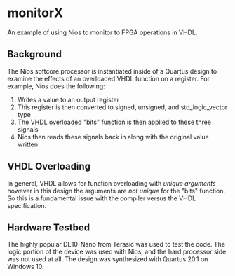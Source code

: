 # monitorX
An example of using Nios to monitor to FPGA operations in VHDL. 

## Background 

The Nios softcore processor is instantiated inside of a Quartus design
to examine the effects of an overloaded VHDL function on a register. 
For example, Nios does the following:

 1. Writes a value to an output register
 2. This register is then converted to signed, unsigned, and std_logic_vector type
 3. The VHDL overloaded "bits" function is then applied to these three signals
 4. Nios then reads these signals back in along with the original value written

## VHDL Overloading

In general, VHDL allows for function overloading with *unique arguments* however in
this design the arguments are *not unique* for the "bits" function. So this is a 
fundamental issue with the compiler versus the VHDL specification. 

## Hardware Testbed

The highly popular DE10-Nano from Terasic was used to test the code. The logic
portion of the device was used with Nios, and the hard processor side was not
used at all. The design was synthesized with Quartus 20.1 on Windows 10. 
